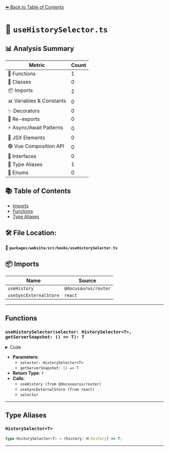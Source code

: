[⬅️ Back to Table of Contents](../../../../index.md)

# 📄 `useHistorySelector.ts`

## 📊 Analysis Summary

| Metric | Count |
|--------|-------|
| 🔧 Functions | 1 |
| 🧱 Classes | 0 |
| 📦 Imports | 2 |
| 📊 Variables & Constants | 0 |
| ✨ Decorators | 0 |
| 🔄 Re-exports | 0 |
| ⚡ Async/Await Patterns | 0 |
| 💠 JSX Elements | 0 |
| 🟢 Vue Composition API | 0 |
| 📐 Interfaces | 0 |
| 📑 Type Aliases | 1 |
| 🎯 Enums | 0 |

## 📚 Table of Contents

- [Imports](#imports)
- [Functions](#functions)
- [Type Aliases](#type-aliases)

## 🛠️ File Location:
📂 **`packages/website/src/hooks/useHistorySelector.ts`**

## 📦 Imports

| Name | Source |
|------|--------|
| `useHistory` | `@docusaurus/router` |
| `useSyncExternalStore` | `react` |


---

## Functions

### `useHistorySelector(selector: HistorySelector<T>, getServerSnapshot: () => T): T`

<details><summary>Code</summary>

```ts
export function useHistorySelector<T>(
  selector: HistorySelector<T>,
  getServerSnapshot: () => T,
): T {
  const history = useHistory();
  return useSyncExternalStore(
    history.listen,
    () => selector(history),
    getServerSnapshot,
  );
}
```
</details>

- **Parameters**:
  - `selector: HistorySelector<T>`
  - `getServerSnapshot: () => T`
- **Return Type**: `T`
- **Calls**:
  - `useHistory (from @docusaurus/router)`
  - `useSyncExternalStore (from react)`
  - `selector`

---

## Type Aliases

### `HistorySelector<T>`

```ts
type HistorySelector<T> = (history: H.History) => T;
```


---